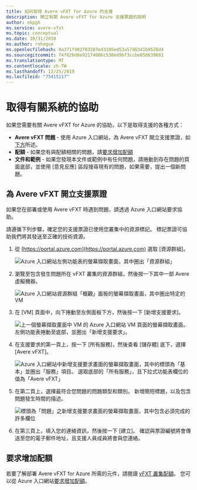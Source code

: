 ```yaml
---
title: 如何取得 Avere vFXT for Azure 的支援
description: 開立有關 Avere vFXT for Azure 支援票證的說明
author: ekpgh
ms.service: avere-vfxt
ms.topic: conceptual
ms.date: 10/31/2018
ms.author: rohogue
ms.openlocfilehash: 8a371f902703287ed3105ed53a57d6341b9528d4
ms.sourcegitcommit: f4f626d6e92174086c530ed9bf3ccbe058639081
ms.translationtype: MT
ms.contentlocale: zh-TW
ms.lasthandoff: 12/25/2019
ms.locfileid: "75415117"
---
```

# <a name="get-help-with-your-system"></a>取得有關系統的協助

如果您需要有關 Avere vFXT for Azure 的協助，以下是取得支援的各種方式：

* **Avere vFXT 問題** - 使用 Azure 入口網站，為 Avere vFXT 開立支援票證，如[下方](#open-a-support-ticket-for-your-avere-vfxt)所述。
* **配額** - 如果您有與配額相關的問題，請[要求增加配額](#request-a-quota-increase)
* **文件和範例** - 如果您發現本文件或範例中有任何問題，請捲動到存在問題的頁面底部，並使用 [意見反應] 區段搜尋現有的問題，如果需要，提出一個新問題。

## <a name="open-a-support-ticket-for-your-avere-vfxt"></a>為 Avere vFXT 開立支援票證

如果您在部署或使用 Avere vFXT 時遇到問題，請透過 Azure 入口網站要求協助。

請遵循下列步驟，確定您的支援票證已使用您叢集中的資源標記。 標記票證可協助我們將其發送至正確的技術資源。

1. 從 [https://portal.azure.com](https://portal.azure.com) 選取 [資源群組]。

   ![Azure 入口網站左側功能表的螢幕擷取畫面，其中圈出「資源群組」](media/avere-vfxt-ticket-rg.png)

1. 瀏覽至包含發生問題所在 vFXT 叢集的資源群組，然後按一下其中一部 Avere 虛擬機器。

    ![Azure 入口網站資源群組「概觀」面板的螢幕擷取畫面，其中圈出特定的 VM](media/avere-vfxt-ticket-vm.png)

1. 在 [VM] 頁面中，向下捲動至左側面板下方，然後按一下 [新增支援要求]。

    ![上一個螢幕擷取畫面中 VM 的 Azure 入口網站 VM 頁面的螢幕擷取畫面。 左側功能表捲動至底部，並圈出「新增支援要求」。](media/avere-vfxt-ticket-request.png)

1. 在支援要求的第一頁上，按一下 [所有服務]，然後查看 [儲存體] 底下，選擇 [Avere vFXT]。

    ![Azure 入口網站中新增支援要求畫面的螢幕擷取畫面，其中的標頭為「基本」並圈出「服務」項目。 選取底部的「所有服務」，且下拉式功能表欄位的值為「Avere vFXT」](media/avere-vfxt-ticket-service.png)

1. 在第二頁上，選擇最符合您問題的問題類型和類別。 新增簡短標題，以及包含問題發生時間的描述。

   ![標頭為「問題」之新增支援要求畫面的螢幕擷取畫面，其中包含必須完成的許多欄位](media/avere-vfxt-ticket-problem.png)

1. 在第三頁上，填入您的連絡資訊，然後按一下 [建立]。 確認與票證編號將會傳送至您的電子郵件地址，且支援人員成員將會與您連絡。

## <a name="request-a-quota-increase"></a>要求增加配額

若要了解部署 Avere vFXT for Azure 所需的元件，請閱讀 [vFXT 叢集配額](avere-vfxt-prereqs.md#quota-for-the-vfxt-cluster)。 您可以從 Azure 入口網站[要求增加配額](https://docs.microsoft.com/azure/azure-supportability/resource-manager-core-quotas-request)。

